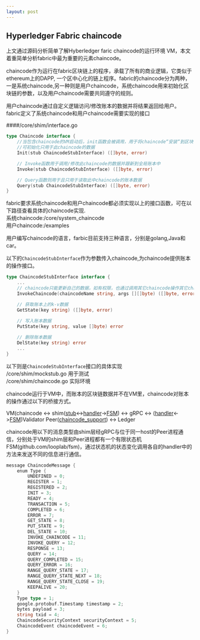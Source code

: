```yaml
---
layout: post
---
```


## Hyperledger Fabric chaincode

上文通过源码分析简单了解Hyberledger faric chaincode的运行环境 VM，本文着重简单分析fabric中最为重要的元素chaincode。

chaincode作为运行在fabric区块链上的程序，承载了所有的商业逻辑，它类似于ethereum上的DAPP, 一个区中心化的链上程序。fabric的chaincode分为两种，一是系统chaincode,另一种则是用户chaincode，系统chaincode用来初始化区块链的参数，以及用户chaincode需要共同遵守的规则。 
<!--more-->
用户chaincode通过自定义逻辑访问/修改账本的数据并将结果返回给用户。fabric定义了系统chaincode和用户chaincode需要实现的接口

####/core/shim/interface.go

```go
type Chaincode interface {
    //当包含chaincode的VM启动后，init函数会被调用，用于将chaincode“安装“到区块链上，  
    //可初始化只用于此chaincode的数据
	Init(stub ChaincodeStubInterface) ([]byte, error)

	// Invoke函数用于调用/修改此chaincode的数据并跟新到全局账本中
	Invoke(stub ChaincodeStubInterface) ([]byte, error)

	// Query函数则用于且只用于读取此中chaincode的账本数据
	Query(stub ChaincodeStubInterface) ([]byte, error)
}
```

fabric要求系统chaincode和用户chaincode都必须实现以上的接口函数，可在以下路径查看具体的chaincode实现.  
系统chaincode:/core/system_chaincode  
用户chaincode:/examples  

用户编写chaincode的语言，farbic目前支持三种语言，分别是golang,Java和car。  

以下的`ChaincodeStubInterface`作为参数传入chaincode,为chaincode提供账本的操作接口。  

```go
type ChaincodeStubInterface interface {  
    ...
	// chaincode只能更新自己的数据，如有权限，也通过调用其它chaincode操作其它chaincode的数据
	InvokeChaincode(chaincodeName string, args [][]byte) ([]byte, error)

	// 获取账本上的k-v数据
	GetState(key string) ([]byte, error)
    
	// 写入账本数据
	PutState(key string, value []byte) error

	// 删除账本数据
	DelState(key string) error
    ...
}
```
以下则是`ChaincodeStubInterface`接口的具体实现  
/core/shim/mockstub.go     用于测试  
/core/shim/chaincode.go    实际环境  



chaincode运行于VM中，而账本的区块链数据并不在VM里，chaincode对账本的操作通过以下的桥接方式。

VM(chaincode <-> shim([stub](https://github.com/hyperledger/fabric/blob/master/core/chaincode/shim/chaincode.go)<->[handler](https://github.com/hyperledger/fabric/blob/master/core/chaincode/shim/handler.go)->[FSM](https://github.com/hyperledger/fabric/blob/master/core/chaincode/shim/handler.go#L152-L181)) <-> gRPC <-> ([handler](https://github.com/hyperledger/fabric/blob/master/core/chaincode/handler.go)<->[FSM](https://github.com/hyperledger/fabric/blob/master/core/chaincode/handler.go#L390-L450))Validator Peer([chaincode_support](https://github.com/hyperledger/fabric/blob/master/core/chaincode/chaincode_support.go)) <-> Ledger

chaincode用以下的消息类型由shim层经gRPC与位于同一host的Peer进程通信，分别处于VM的shim层和Peer进程都有一个有限状态机FSM(github.com/looplab/fsm)，通过状态机的状态变化调用各自的handler中的方法来发送不同的信息进行通信。

```go
message ChaincodeMessage {
    enum Type {
        UNDEFINED = 0;
        REGISTER = 1;
        REGISTERED = 2;
        INIT = 3;
        READY = 4;
        TRANSACTION = 5;
        COMPLETED = 6;
        ERROR = 7;
        GET_STATE = 8;
        PUT_STATE = 9;
        DEL_STATE = 10;
        INVOKE_CHAINCODE = 11;
        INVOKE_QUERY = 12;
        RESPONSE = 13;
        QUERY = 14;
        QUERY_COMPLETED = 15;
        QUERY_ERROR = 16;
        RANGE_QUERY_STATE = 17;
        RANGE_QUERY_STATE_NEXT = 18;
        RANGE_QUERY_STATE_CLOSE = 19;
        KEEPALIVE = 20;
    }
    Type type = 1;
    google.protobuf.Timestamp timestamp = 2;
    bytes payload = 3;
    string txid = 4;
    ChaincodeSecurityContext securityContext = 5;
    ChaincodeEvent chaincodeEvent = 6;
}
```
